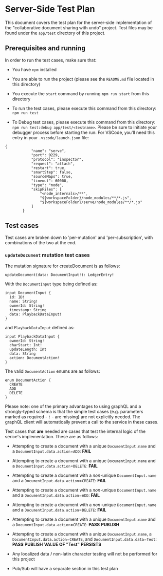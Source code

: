 # Server-Side Test Plan

This document covers the test plan for the server-side implementation of the "collaborative document sharing with undo" project.  Test files may be found under the `app/test` directory of this project.

## Prerequisites and running

In order to run the test cases, make sure that:

- You have `npm` installed

- You are able to run the project (please see the `README.md` file located in this directory)

- You execute the `start` command by running `npm run start` from this directory

- To run the test cases, please execute this command from this directory: `npm run test`

- To Debug test cases, please execute this command from this directory: `npm run test:debug app/test/<testname>`. Please be sure to initiate your debugger process before starting the run. For VSCode, you'll need this entry in your `.vscode/launch.json` file:

```
{
			"name": "serve",
			"port": 9229,
			"protocol": "inspector",
			"request": "attach",
			"restart": true,
			"smartStep": false,
			"sourceMaps": true,
			"timeout": 60000,
			"type": "node",
			"skipFiles": [
				"<node_internals>/**",
				"${workspaceFolder}/node_modules/**/*.js",
				"${workspaceFolder}/serve/node_modules/**/*.js"
			]
		}
```

## Test cases

Test cases are broken down to 'per-mutation' and 'per-subscription', with combinations of the two at the end.

### `updateDocument` mutation test cases

The mutation signature for createDocument is as follows:

```
updateDocument(data: DocumentInput!): LedgerEntry!
```

With the `DocumentInput` type being defined as:

```
input DocumentInput {
  id: ID!
  name: String!
  ownerId: String!
  timestamp: String
  data: PlaybackDataInput!
}
```

and `PlaybackDataInput` defined as:
```
input PlaybackDataInput {
  ownerId: String!
  charStart: Int!
  updateLength: Int
  data: String
  action: DocumentAction!
}
```
The valid `DocumentAction` enums are as follows:
```
enum DocumentAction {
  CREATE
  ADD
  DELETE
}
```

Please note: one of the primary advantages to using graphQL and a strongly-typed schema is that the simple test cases (e.g. parameters marked as required - `!` - are missing) are not explicitly needed. The graphQL client will automatically prevent a call to the service in these cases.

Test cases that **are** needed are cases that test the internal logic of the serice's implementation. These are as follows:

- Attempting to create a document with a unique `DocumentInput.name` and a `DocumentInput.data.action`=`ADD`: **FAIL**

- Attempting to create a document with a unique `DocumentInput.name` and a `DocumentInput.data.action`=`DELETE`: **FAIL**

- Attempting to create a document with a *non*-unique `DocumentInput.name` and a `DocumentInput.data.action`=`CREATE`: **FAIL**

- Attempting to create a document with a *non*-unique `DocumentInput.name` and a `DocumentInput.data.action`=`ADD`: **FAIL**

- Attempting to create a document with a *non*-unique `DocumentInput.name` and a `DocumentInput.data.action`=`DELETE`: **FAIL**

- Attempting to create a document with a unique `DocumentInput.name` and a `DocumentInput.data.action`=`CREATE`: **PASS** **PUBLISH**

- Attempting to create a document with a unique `DocumentInput.name`, a `DocumentInput.data.action`=`CREATE`, and `DocumentInput.data.data`=`Test`: **PASS** **PUBLISH** **VALUE OF "Test" PERSISTS**

- Any localized data / non-latin character testing will not be performed for this project

- Pub/Sub will have a separate section in this test plan

